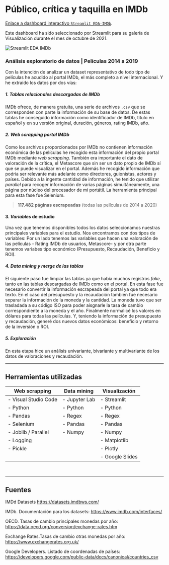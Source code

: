 # Público, crítica y taquilla en IMDb
[Enlace a dashboard interactivo `Streamlit EDA-IMDb`](https://share.streamlit.io/casiopa/eda-imdb/main/src/utils/streamlit/EDA_IMDb_main.py).

Este dashboard ha sido seleccionado por Streamlit para su galería de Visualización durante el mes de octubre de 2021.

![Streamlit EDA IMDb](https://repository-images.githubusercontent.com/390416155/3c606342-7ee0-47b4-9fb1-48008ef4039c)

### Análisis exploratorio de datos | Películas 2014 a 2019
Con la intención de analizar un dataset representativo de todo tipo de películas he acudido al portal IMDb, el más completo a nivel internacional. Y he extraído los datos por dos vías: 

##### 1. Tablas relacionales descargadas de IMDb
IMDb ofrece, de manera gratuita, una serie de archivos `.csv` que se corresponden con parte la información de su base de datos. De estas tablas he conseguido información como identificador de IMDb, título en español y en su versión original, duración, géneros, rating IMDb, año.

##### 2. *Web scrapping* portal IMDb
Como los archivos proporcionados por IMDb no contienen información económica de las películas he recogido esta información del propio portal IMDb mediante *web scrapping*. También era importante el dato de valoración de la crítica, el Metascore que sin ser un dato propio de IMDb sí que se puede visualizar en el portal. Además he recogido información que podría ser relevante más adelante como directores, guionistas, actores y países. Debido a la ingente cantidad de información, he tenido que utilizar *parallel* para recoger información de varias páginas simultáneamente, una página por núcleo del procesador de mi portátil. La herramienta principal para esta fase fue Selenium.
> **117.482 páginas escrapeadas** (todas las películas de 2014 a 2020)

#### 3. *Variables* de estudio
Una vez que tenemos disponibles todos los datos seleccionamos nuestras principales variables para el estudio.
Nos encontramos con dos tipos de variables: Por un lado tenemos las variables que hacen una valoración de las películas - Rating IMDb de usuarios, Metascore- y por otra parte tenemos variabes tipo económico (Presupuesto, Recaudación, Beneficio y ROI).

##### 4. *Data mining* y *merge* de las tablas
El siguiente paso fue limpiar las tablas ya que había muchos registros *fake*, tanto en las tablas descargadas de IMDb como en el portal.
En esta fase fue necesario convertir la información escrapeada del portal ya que todo era texto. En el caso del presupuesto y la recaudación también fue necesario separar la información de la moneda y la cantidad. La moneda tuvo que ser trasladada a su código ISO para poder aisgnarle la tasa de cambio correspondiente a la moneda y el año. Finalmente normalicé los valores en dólares para todas las películas.
Y, teniendo la información de presupuesto y recaudación, generé dos nuevos datos económicos: beneficio y retorno de la inversión o ROI.

##### 5. Exploración
En esta etapa hice un análisis univariante, bivariante y multivariante de los datos de valoraciones y recaudación.


---
## Herramientas utilizadas

| Web scrapping 		    | Data mining		    | Visualización  	|
|---			      		|---		    		|---		      	|
| - Visual Studio Code	    | - Jupyter Lab		    | - Streamlit		|
| - Python				    | - Python			    | - Python			|
| - Pandas				    | - Regex			    | - Regex			|
| - Selenium			    | - Pandas			    | - Pandas			|
| - Joblib / Parallel	    | - Numpy			    | - Numpy			|
| - Logging				    |   				    | - Matplotlib		|
| - Pickle				    |   				    | - Plotly			|
|   					    |   				    | - Google Slides	|

<p><br></p>

---
## Fuentes

IMDd Datasets
https://datasets.imdbws.com/

IMDb. Documentación para los datasets:
https://www.imdb.com/interfaces/

OECD. Tasas de cambio principales monedas por año:
https://data.oecd.org/conversion/exchange-rates.htm

Exchange Rates.Tasas de cambio otras monedas por año:
https://www.exchangerates.org.uk/

Google Developers. Listado de coordenadas de países:
https://developers.google.com/public-data/docs/canonical/countries_csv
